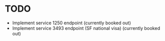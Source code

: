 # TODO

- Implement service 1250 endpoint (currently booked out)
- Implement service 3493 endpoint (SF national visa) (currently booked out)